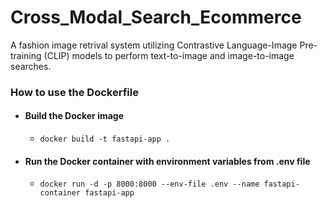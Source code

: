 # Cross_Modal_Search_Ecommerce
A fashion image retrival system utilizing Contrastive Language-Image Pre-training (CLIP) models to perform text-to-image and image-to-image searches.

### How to use the Dockerfile
- #### Build the Docker image
  - ```docker build -t fastapi-app .```

- #### Run the Docker container with environment variables from .env file
  - ```docker run -d -p 8000:8000 --env-file .env --name fastapi-container fastapi-app```
